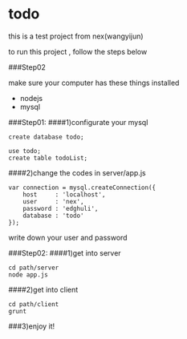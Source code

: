 todo
========

this is a test project from nex(wangyijun)

to run this project , follow the steps below


###Step02

make sure your computer has these things installed

 * nodejs
 * mysql
 

###Step01:
####1)configurate your mysql 
```
create database todo;
```

```
use todo;
create table todoList;
```

####2)change the codes in server/app.js

```
var connection = mysql.createConnection({
    host     : 'localhost',
    user     : 'nex',
    password : 'edghuli',
    database : 'todo'
});
```
write down your user and password

###Step02:
####1)get into server
```
cd path/server
node app.js
```

####2)get into client
```
cd path/client
grunt
```

###3)enjoy it!

